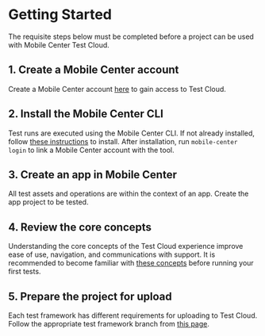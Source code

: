 # Getting Started

The requisite steps below must be completed before a project can be used with Mobile Center Test Cloud.

## 1. Create a Mobile Center account
Create a Mobile Center account [here](https://mobile.azure.com) to gain access to Test Cloud.

## 2. Install the Mobile Center CLI
Test runs are executed using the Mobile Center CLI. If not already installed, follow [these instructions](/cli/) to install. After installation, run `mobile-center login` to link a Mobile Center account with the tool.

## 3. Create an app in Mobile Center
All test assets and operations are within the context of an app. Create the app project to be tested.

## 4. Review the core concepts
Understanding the core concepts of the Test Cloud experience improve ease of use, navigation, and communications with support. It is recommended to become familiar with [these concepts](/tet-cloud/core-context) before running your first tests.

## 5. Prepare the project for upload
Each test framework has different requirements for uploading to Test Cloud. Follow the appropriate test framework branch from [this page](/test-cloud/preparing-tests-for-upload/).
